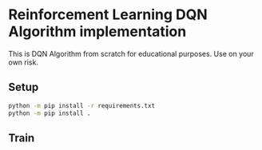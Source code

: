 # Reinforcement Learning DQN Algorithm implementation

This is DQN Algorithm from scratch for educational purposes. Use on your own risk.

## Setup

```sh
python -m pip install -r requirements.txt
python -m pip install .
```

## Train
